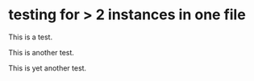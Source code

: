 # testing for > 2 instances in one file

This is a test.

This is another test.

This is yet another test.
